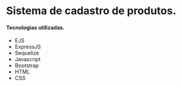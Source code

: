 #  Sistema de cadastro de produtos.

#### Tecnologias utilizadas.
* EJS
* ExpressJS
* Sequelize
* Javascript
* Bootstrap
* HTML 
* CSS
